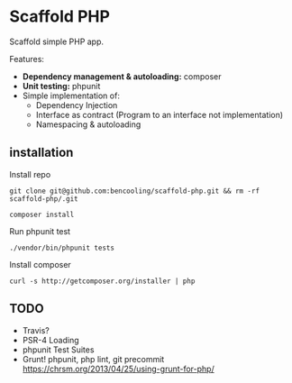# Scaffold PHP

Scaffold simple PHP app.

Features:
- **Dependency management & autoloading:** composer  
- **Unit testing:** phpunit
- Simple implementation of:
  - Dependency Injection
  - Interface as contract (Program to an interface not implementation)
  - Namespacing & autoloading

## installation

Install repo

    git clone git@github.com:bencooling/scaffold-php.git && rm -rf scaffold-php/.git

    composer install

Run phpunit test

    ./vendor/bin/phpunit tests

Install composer

    curl -s http://getcomposer.org/installer | php

## TODO

* Travis?
* PSR-4 Loading
* phpunit Test Suites
* Grunt! phpunit, php lint, git precommit https://chrsm.org/2013/04/25/using-grunt-for-php/
